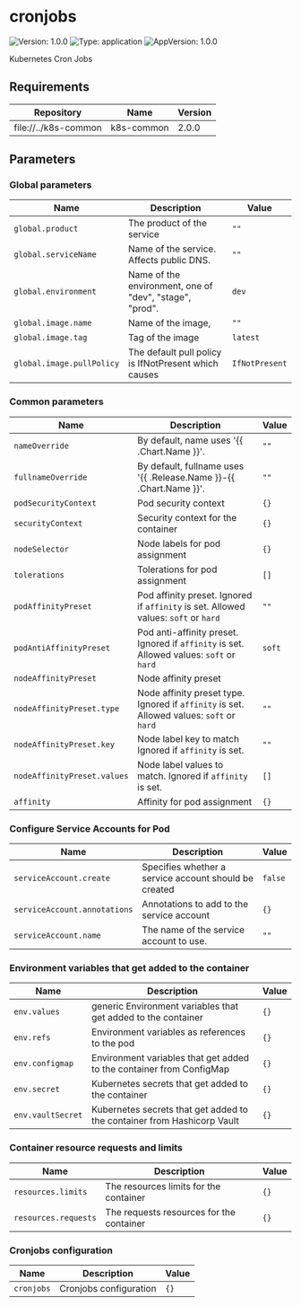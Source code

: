 # cronjobs

![Version: 1.0.0](https://img.shields.io/badge/Version-1.0.0-informational?style=flat-square) ![Type: application](https://img.shields.io/badge/Type-application-informational?style=flat-square) ![AppVersion: 1.0.0](https://img.shields.io/badge/AppVersion-1.0.0-informational?style=flat-square)

Kubernetes Cron Jobs

## Requirements

| Repository | Name | Version |
|------------|------|---------|
| file://../k8s-common | k8s-common | 2.0.0   |

## Parameters

### Global parameters

| Name                      | Description                                             | Value          |
| ------------------------- | ------------------------------------------------------- | -------------- |
| `global.product`          | The product of the service                              | `""`           |
| `global.serviceName`      | Name of the service. Affects public DNS.                | `""`           |
| `global.environment`      | Name of the environment, one of "dev", "stage", "prod". | `dev`          |
| `global.image.name`       | Name of the image,                                      | `""`           |
| `global.image.tag`        | Tag of the image                                        | `latest`       |
| `global.image.pullPolicy` | The default pull policy is IfNotPresent which causes    | `IfNotPresent` |


### Common parameters

| Name                        | Description                                                                               | Value  |
| --------------------------- | ----------------------------------------------------------------------------------------- | ------ |
| `nameOverride`              | By default, name uses '{{ .Chart.Name }}'.                                                | `""`   |
| `fullnameOverride`          | By default, fullname uses '{{ .Release.Name }}-{{ .Chart.Name }}'.                        | `""`   |
| `podSecurityContext`        | Pod security context                                                                      | `{}`   |
| `securityContext`           | Security context for the container                                                        | `{}`   |
| `nodeSelector`              | Node labels for pod assignment                                                            | `{}`   |
| `tolerations`               | Tolerations for pod assignment                                                            | `[]`   |
| `podAffinityPreset`         | Pod affinity preset. Ignored if `affinity` is set. Allowed values: `soft` or `hard`       | `""`   |
| `podAntiAffinityPreset`     | Pod anti-affinity preset. Ignored if `affinity` is set. Allowed values: `soft` or `hard`  | `soft` |
| `nodeAffinityPreset`        | Node affinity preset                                                                      |        |
| `nodeAffinityPreset.type`   | Node affinity preset type. Ignored if `affinity` is set. Allowed values: `soft` or `hard` | `""`   |
| `nodeAffinityPreset.key`    | Node label key to match Ignored if `affinity` is set.                                     | `""`   |
| `nodeAffinityPreset.values` | Node label values to match. Ignored if `affinity` is set.                                 | `[]`   |
| `affinity`                  | Affinity for pod assignment                                                               | `{}`   |


### Configure Service Accounts for Pod

| Name                         | Description                                           | Value   |
| ---------------------------- | ----------------------------------------------------- | ------- |
| `serviceAccount.create`      | Specifies whether a service account should be created | `false` |
| `serviceAccount.annotations` | Annotations to add to the service account             | `{}`    |
| `serviceAccount.name`        | The name of the service account to use.               | `""`    |


### Environment variables that get added to the container

| Name              | Description                                                             | Value |
| ----------------- | ----------------------------------------------------------------------- | ----- |
| `env.values`      | generic Environment variables that get added to the container           | `{}`  |
| `env.refs`        | Environment variables as references to the pod                          | `{}`  |
| `env.configmap`   | Environment variables that get added to the container from ConfigMap    | `{}`  |
| `env.secret`      | Kubernetes secrets that get added to the container                      | `{}`  |
| `env.vaultSecret` | Kubernetes secrets that get added to the container from Hashicorp Vault | `{}`  |


### Container resource requests and limits

| Name                 | Description                              | Value |
| -------------------- | ---------------------------------------- | ----- |
| `resources.limits`   | The resources limits for the container   | `{}`  |
| `resources.requests` | The requests resources for the container | `{}`  |


### Cronjobs configuration

| Name       | Description            | Value |
| ---------- | ---------------------- | ----- |
| `cronjobs` | Cronjobs configuration | `{}`  |

